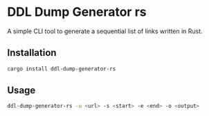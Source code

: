 # DDL Dump Generator rs

A simple CLI tool to generate a sequential list of links written in Rust.

## Installation

```bash
cargo install ddl-dump-generator-rs
```

## Usage

```bash
ddl-dump-generator-rs -u <url> -s <start> -e <end> -o <output>
```
